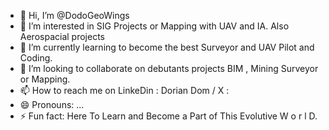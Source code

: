 - 👋 Hi, I’m @DodoGeoWings
- 👀 I’m interested in SIG Projects or Mapping with UAV and IA. Also Aerospacial projects
- 🌱 I’m currently learning to become the best Surveyor and UAV Pilot and Coding.
- 💞️ I’m looking to collaborate on debutants projects BIM , Mining Surveyor or Mapping. 
- 📫 How to reach me on LinkeDin : Dorian Dom / X : 
- 😄 Pronouns: ...
- ⚡ Fun fact: Here To Learn and Become a Part of This Evolutive W o r l D. 

<!---
DodoGeoWings/DodoGeoWings is a ✨ special ✨ repository because its `README.md` (this file) appears on your GitHub profile.
You can click the Preview link to take a look at your changes.
--->
